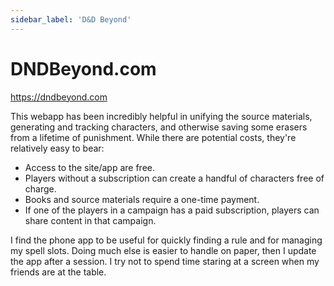 ```yaml
---
sidebar_label: 'D&D Beyond'
---
```


# DNDBeyond.com

https://dndbeyond.com

This webapp has been incredibly helpful in unifying the source materials, generating and tracking characters, and
otherwise saving some erasers from a lifetime of punishment. While there are potential costs, they're relatively
easy to bear: 

* Access to the site/app are free.
* Players without a subscription can create a handful of characters free of charge.
* Books and source materials require a one-time payment.
* If one of the players in a campaign has a paid subscription, players can share content in that campaign. 

I find the phone app to be useful for quickly finding a rule and for managing my spell slots. Doing much else is
easier to handle on paper, then I update the app after a session. I try not to spend time staring at a screen when
my friends are at the table. 